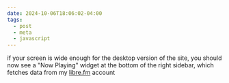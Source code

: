 ```yaml
---
date: 2024-10-06T18:06:02-04:00
tags:
  - post
  - meta
  - javascript
---
```

if your screen is wide enough for the desktop version of the site, you should now see a "Now Playing" widget at the bottom of the right sidebar, which fetches data from my [libre.fm](https://libre.fm/) account
